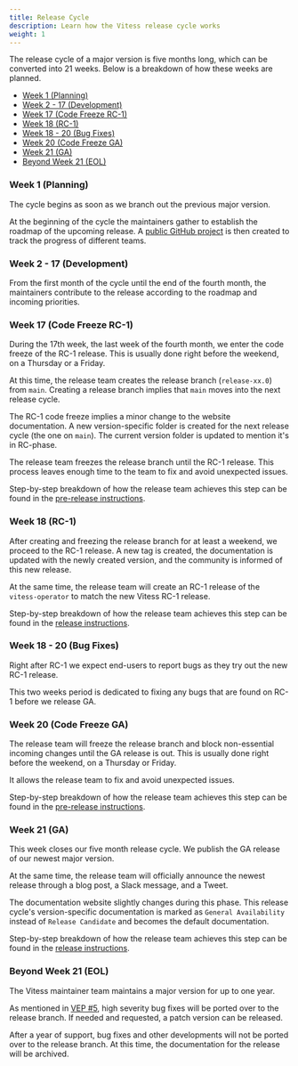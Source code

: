 ```yaml
---
title: Release Cycle
description: Learn how the Vitess release cycle works
weight: 1
---
```


The release cycle of a major version is five months long, which can be converted into 21 weeks.
Below is a breakdown of how these weeks are planned.

- [Week 1 (Planning)](#week-1--planning-)
- [Week 2 - 17 (Development)](#week-2---17--development-)
- [Week 17 (Code Freeze RC-1)](#week-17--code-freeze-rc-1-)
- [Week 18 (RC-1)](#week-18--rc-1-)
- [Week 18 - 20 (Bug Fixes)](#week-18---20--bug-fixes-)
- [Week 20 (Code Freeze GA)](#week-20--code-freeze-ga-)
- [Week 21 (GA)](#week-21--ga-)
- [Beyond Week 21 (EOL)](#beyond-week-21--eol-)

### Week 1 (Planning)

The cycle begins as soon as we branch out the previous major version.

At the beginning of the cycle the maintainers gather to establish the roadmap of the upcoming release.
A [public GitHub project](https://github.com/orgs/vitessio/projects) is then created to track the progress of different teams.

### Week 2 - 17 (Development)

From the first month of the cycle until the end of the fourth month, the maintainers contribute to the release according to the roadmap and incoming priorities.

### Week 17 (Code Freeze RC-1)

During the 17th week, the last week of the fourth month, we enter the code freeze of the RC-1 release.
This is usually done right before the weekend, on a Thursday or a Friday.

At this time, the release team creates the release branch (`release-xx.0`) from `main`.
Creating a release branch implies that `main` moves into the next release cycle.

The RC-1 code freeze implies a minor change to the website documentation.
A new version-specific folder is created for the next release cycle (the one on `main`).
The current version folder is updated to mention it's in RC-phase. 

The release team freezes the release branch until the RC-1 release.
This process leaves enough time to the team to fix and avoid unexpected issues.

Step-by-step breakdown of how the release team achieves this step can be found in the [pre-release instructions](https://github.com/vitessio/vitess/blob/main/doc/internal/ReleaseInstructions.md#pre-release).

### Week 18 (RC-1)

After creating and freezing the release branch for at least a weekend, we proceed to the RC-1 release. A new tag is created, the documentation is updated with the newly created version, and the community is informed of this new release.

At the same time, the release team will create an RC-1 release of the `vitess-operator` to match the new Vitess RC-1 release.

Step-by-step breakdown of how the release team achieves this step can be found in the [release instructions](https://github.com/vitessio/vitess/blob/main/doc/internal/ReleaseInstructions.md#release).

### Week 18 - 20 (Bug Fixes)

Right after RC-1 we expect end-users to report bugs as they try out the new RC-1 release.

This two weeks period is dedicated to fixing any bugs that are found on RC-1 before we release GA.

### Week 20 (Code Freeze GA)

The release team will freeze the release branch and block non-essential incoming changes until the GA release is out.
This is usually done right before the weekend, on a Thursday or Friday.

It allows the release team to fix and avoid unexpected issues.

Step-by-step breakdown of how the release team achieves this step can be found in the [pre-release instructions](https://github.com/vitessio/vitess/blob/main/doc/internal/ReleaseInstructions.md#pre-release).

### Week 21 (GA)

This week closes our five month release cycle.
We publish the GA release of our newest major version.

At the same time, the release team will officially announce the newest release through a blog post, a Slack message, and a Tweet.

The documentation website slightly changes during this phase.
This release cycle's version-specific documentation is marked as `General Availability` instead of `Release Candidate` and becomes the default documentation.

Step-by-step breakdown of how the release team achieves this step can be found in the [release instructions](https://github.com/vitessio/vitess/blob/main/doc/internal/ReleaseInstructions.md#release).

### Beyond Week 21 (EOL)

The Vitess maintainer team maintains a major version for up to one year.

As mentioned in [VEP #5](https://github.com/vitessio/enhancements/blob/main/veps/vep-5.md#support-lifecycle), high severity bug fixes will be ported over to the release branch.
If needed and requested, a patch version can be released.

After a year of support, bug fixes and other developments will not be ported over to the release branch.
At this time, the documentation for the release will be archived.
